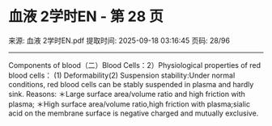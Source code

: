 # 血液 2学时EN - 第 28 页

来源: 血液 2学时EN.pdf
提取时间: 2025-09-18 03:16:45
页码: 28/96

---

Components of blood（二）Blood Cells：2）Physiological properties of red blood cells： (1) Deformability(2) Suspension stability:Under normal conditions, red blood cells can be stably suspended in plasma and hardly sink. Reasons: ＊Large surface area/volume ratio and high friction with plasma;           ＊High surface area/volume ratio,high friction with plasma;sialic acid on the membrane surface is negative charged and mutually exclusive.